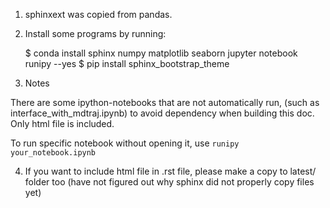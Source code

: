 1. sphinxext was copied from pandas.

2. Install some programs by running:

    $ conda install sphinx numpy matplotlib seaborn jupyter notebook runipy --yes
    $ pip install sphinx_bootstrap_theme

3. Notes

There are some ipython-notebooks that are not automatically run, (such as
interface_with_mdtraj.ipynb) to avoid dependency when building this doc.
Only html file is included.

To run specific notebook without opening it, use `runipy your_notebook.ipynb`

4. If you want to include html file in .rst file, please make a copy to latest/ folder too
(have not figured out why sphinx did not properly copy files yet)
